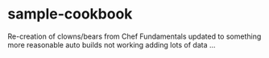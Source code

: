 # sample-cookbook
Re-creation of clowns/bears from Chef Fundamentals
updated to something more reasonable 
auto builds not working 
adding lots of data ...
